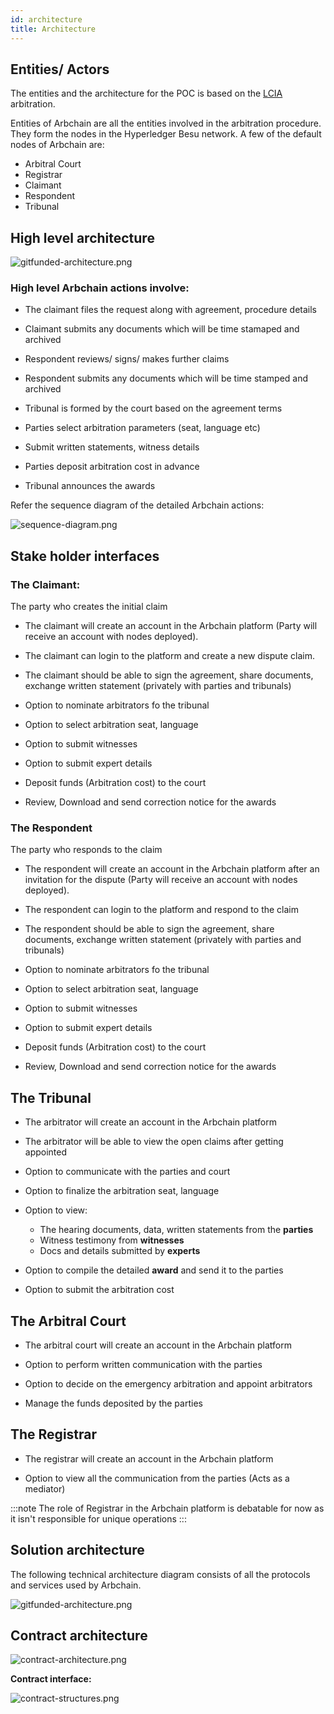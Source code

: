 ```yaml
---
id: architecture
title: Architecture
---
```


## Entities/ Actors

The entities and the architecture for the POC is based on the [LCIA](https://lcia.org) arbitration.

Entities of Arbchain are all the entities involved in the arbitration procedure.
They form the nodes in the Hyperledger Besu network. A few of the default nodes of Arbchain are:

* Arbitral Court
* Registrar
* Claimant
* Respondent
* Tribunal

## High level architecture

![gitfunded-architecture.png](/img/highlevel-architecture.png)
 

### High level Arbchain actions involve:

* The claimant files the request along with agreement, procedure details

* Claimant submits any documents which will be time stamaped and archived

* Respondent reviews/ signs/ makes further claims

* Respondent submits any documents which will be time stamped and archived

* Tribunal is formed by the court based on the agreement terms

* Parties select arbitration parameters (seat, language etc)

* Submit written statements, witness details

* Parties deposit arbitration cost in advance

* Tribunal announces the awards


Refer the sequence diagram of the detailed Arbchain actions:

![sequence-diagram.png](/img/sequence-diagram.png)


## Stake holder interfaces

### The Claimant:
The party who creates the initial claim

* The claimant will create an account in the Arbchain platform (Party will receive an account with nodes deployed).

* The claimant can login to the platform and create a new dispute claim.

* The claimant should be able to sign the agreement, share documents, exchange written statement (privately with parties and tribunals)

* Option to nominate arbitrators fo the tribunal

* Option to select arbitration seat, language

* Option to submit witnesses

* Option to submit expert details

* Deposit funds (Arbitration cost) to the court

* Review, Download and send correction notice for the awards

### The Respondent
The party who responds to the claim

* The respondent will create an account in the Arbchain platform after an invitation for the dispute (Party will receive an account with nodes deployed).

* The respondent can login to the platform and respond to the claim

* The respondent should be able to sign the agreement, share documents, exchange written statement (privately with parties and tribunals)

* Option to nominate arbitrators fo the tribunal

* Option to select arbitration seat, language

* Option to submit witnesses

* Option to submit expert details

* Deposit funds (Arbitration cost) to the court

* Review, Download and send correction notice for the awards

## The Tribunal

* The arbitrator will create an account in the Arbchain platform

* The arbitrator will be able to view the open claims after getting appointed

* Option to communicate with the parties and court

*  Option to finalize the arbitration seat, language

* Option to view:
    * The hearing documents, data, written statements from the **parties** 
    * Witness testimony from **witnesses**
    * Docs and details submitted by **experts**
    
* Option to compile the detailed **award** and send it to the parties

* Option to submit the arbitration cost
    
## The Arbitral Court

* The arbitral court will create an account in the Arbchain platform

* Option to perform written communication with the parties

* Option to decide on the emergency arbitration and appoint arbitrators

* Manage the funds deposited by the parties

## The Registrar

* The registrar will create an account in the Arbchain platform

* Option to view all the communication from the parties (Acts as a mediator)

:::note
The role of Registrar in the Arbchain platform is debatable for now as it isn't responsible for unique operations
:::




## Solution architecture
The following technical architecture diagram consists of all the protocols and services used by Arbchain. 

![gitfunded-architecture.png](/img/solution-architecture.png)


## Contract architecture

![contract-architecture.png](/img/contract-architecture.png)

**Contract interface:**

![contract-structures.png](/img/contract-structure.png)














